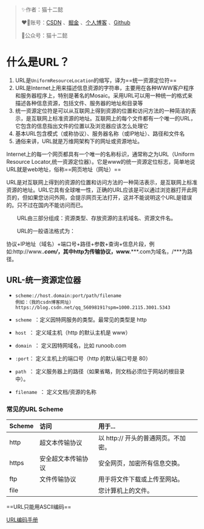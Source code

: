 > ✨作者：猫十二懿
>
> ❤️‍🔥账号：[CSDN](https://blog.csdn.net/qq_56098191) 、[掘金](https://juejin.cn/user/3320978695270526) 、[个人博客](https://kongshier.github.io/) 、[Github](https://github.com/kongshier) 
>
> 🎉公众号：猫十二懿



# 什么是URL？

1. URL是`UniformResourceLocation`的缩写，译为==统一资源定位符==
2. URL是Internet上用来描述信息资源的字符串，主要用在各种WWW客户程序和服务器程序上，特别是著名的Mosaic。采用URL可以用一种统一的格式来描述各种信息资源，包括文件、服务器的地址和目录等
3. 统一资源定位符是可以从互联网上得到资源的位置和访问方法的一种简洁的表示，是互联网上标准资源的地址。互联网上的每个文件都有一个唯一的URL，它包含的信息指出文件的位置以及浏览器应该怎么处理它
4. 基本URL包含模式（或称协议）、服务器名称（或IP地址）、路径和文件名
5. 通俗来讲，URL就是万维网架构下的网址或资源地址。



​		Internet上的每一个网页都具有一个唯一的名称标识，通常称之为URL（Uniform Resource Locator,统一资源定位器）。它是www的统一资源定位标志，简单地说URL就是web地址，俗称==网页地址（网址）==

​		URL是对互联网上得到的资源的位置和访问方法的一种简洁表示，是互联网上标准资源的地址。URL它具有全球唯一性，正确的URL应该是可以通过浏览器打开此网页的，但如果您访问外网，会提示网页无法打开，这并不能说明这个URL是错误的。只不过在国内不能访问而已。

　　URL由三部分组成：资源类型、存放资源的主机域名、资源文件名。

　　URL的一般语法格式为：

协议+IP地址（域名）+端口号+路径+参数+查询+信息片段，例如:http://www.*****.com/***，其中http为传输协议，www.*****.com为域名，/***为路径。



## URL-统一资源定位器

- ~~~
  scheme://host.domain:port/path/filename
  例如：（我的csdn博客网址）
  https://blog.csdn.net/qq_56098191?spm=1000.2115.3001.5343
  ~~~

- `scheme `：定义因特网服务的类型。最常见的类型是 http
- `host `： 定义域主机（http 的默认主机是 www）
- `domain `： 定义因特网域名，比如 runoob.com
- `:port`： 定义主机上的端口号（http 的默认端口号是 80）
- `path `： 定义服务器上的路径（如果省略，则文档必须位于网站的根目录中）。
- `filename `： 定义文档/资源的名称



### 常见的URL Scheme

| Scheme | 访问               | 用于...                             |
| :----- | :----------------- | :---------------------------------- |
| http   | 超文本传输协议     | 以 http:// 开头的普通网页。不加密。 |
| https  | 安全超文本传输协议 | 安全网页，加密所有信息交换。        |
| ftp    | 文件传输协议       | 用于将文件下载或上传至网站。        |
| file   |                    | 您计算机上的文件。                  |

==URL只能用ASCII编码==



[URL编码手册](https://www.runoob.com/tags/html-urlencode.html)











